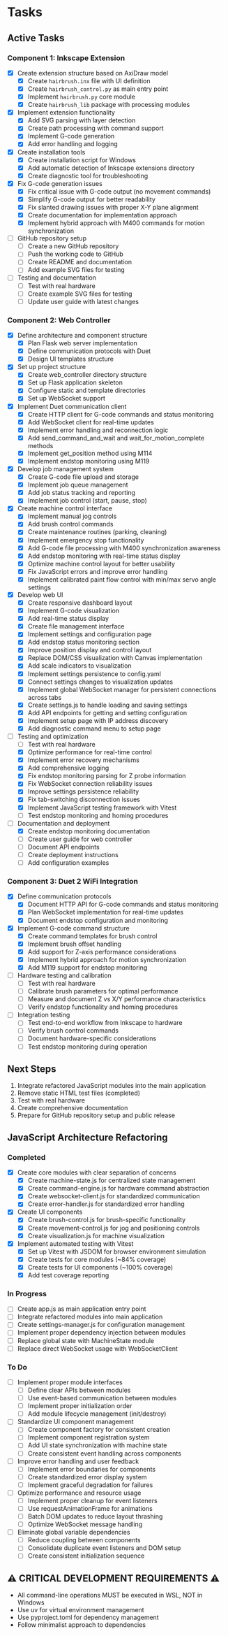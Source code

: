 # Tasks

## Active Tasks

### Component 1: Inkscape Extension
- [x] Create extension structure based on AxiDraw model
  - [x] Create `hairbrush.inx` file with UI definition
  - [x] Create `hairbrush_control.py` as main entry point
  - [x] Implement `hairbrush.py` core module
  - [x] Create `hairbrush_lib` package with processing modules
- [x] Implement extension functionality
  - [x] Add SVG parsing with layer detection
  - [x] Create path processing with command support
  - [x] Implement G-code generation
  - [x] Add error handling and logging
- [x] Create installation tools
  - [x] Create installation script for Windows
  - [x] Add automatic detection of Inkscape extensions directory
  - [x] Create diagnostic tool for troubleshooting
- [x] Fix G-code generation issues
  - [x] Fix critical issue with G-code output (no movement commands)
  - [x] Simplify G-code output for better readability
  - [x] Fix slanted drawing issues with proper X-Y plane alignment
  - [x] Create documentation for implementation approach
  - [x] Implement hybrid approach with M400 commands for motion synchronization
- [ ] GitHub repository setup
  - [ ] Create a new GitHub repository
  - [ ] Push the working code to GitHub
  - [ ] Create README and documentation
  - [ ] Add example SVG files for testing
- [ ] Testing and documentation
  - [ ] Test with real hardware
  - [ ] Create example SVG files for testing
  - [ ] Update user guide with latest changes

### Component 2: Web Controller
- [x] Define architecture and component structure
  - [x] Plan Flask web server implementation
  - [x] Define communication protocols with Duet
  - [x] Design UI templates structure
- [x] Set up project structure
  - [x] Create web_controller directory structure
  - [x] Set up Flask application skeleton
  - [x] Configure static and template directories
  - [x] Set up WebSocket support
- [x] Implement Duet communication client
  - [x] Create HTTP client for G-code commands and status monitoring
  - [x] Add WebSocket client for real-time updates
  - [x] Implement error handling and reconnection logic
  - [x] Add send_command_and_wait and wait_for_motion_complete methods
  - [x] Implement get_position method using M114
  - [x] Implement endstop monitoring using M119
- [x] Develop job management system
  - [x] Create G-code file upload and storage
  - [x] Implement job queue management
  - [x] Add job status tracking and reporting
  - [x] Implement job control (start, pause, stop)
- [x] Create machine control interface
  - [x] Implement manual jog controls
  - [x] Add brush control commands
  - [x] Create maintenance routines (parking, cleaning)
  - [x] Implement emergency stop functionality
  - [x] Add G-code file processing with M400 synchronization awareness
  - [x] Add endstop monitoring with real-time status display
  - [x] Optimize machine control layout for better usability
  - [x] Fix JavaScript errors and improve error handling
  - [x] Implement calibrated paint flow control with min/max servo angle settings
- [x] Develop web UI
  - [x] Create responsive dashboard layout
  - [x] Implement G-code visualization
  - [x] Add real-time status display
  - [x] Create file management interface
  - [x] Implement settings and configuration page
  - [x] Add endstop status monitoring section
  - [x] Improve position display and control layout
  - [x] Replace DOM/CSS visualization with Canvas implementation
  - [x] Add scale indicators to visualization
  - [x] Implement settings persistence to config.yaml
  - [x] Connect settings changes to visualization updates
  - [x] Implement global WebSocket manager for persistent connections across tabs
  - [x] Create settings.js to handle loading and saving settings
  - [x] Add API endpoints for getting and setting configuration
  - [x] Implement setup page with IP address discovery
  - [x] Add diagnostic command menu to setup page
- [ ] Testing and optimization
  - [ ] Test with real hardware
  - [x] Optimize performance for real-time control
  - [x] Implement error recovery mechanisms
  - [x] Add comprehensive logging
  - [x] Fix endstop monitoring parsing for Z probe information
  - [x] Fix WebSocket connection reliability issues
  - [x] Improve settings persistence reliability
  - [x] Fix tab-switching disconnection issues
  - [x] Implement JavaScript testing framework with Vitest
  - [ ] Test endstop monitoring and homing procedures
- [ ] Documentation and deployment
  - [x] Create endstop monitoring documentation
  - [ ] Create user guide for web controller
  - [ ] Document API endpoints
  - [ ] Create deployment instructions
  - [ ] Add configuration examples

### Component 3: Duet 2 WiFi Integration
- [x] Define communication protocols
  - [x] Document HTTP API for G-code commands and status monitoring
  - [x] Plan WebSocket implementation for real-time updates
  - [x] Document endstop configuration and monitoring
- [x] Implement G-code command structure
  - [x] Create command templates for brush control
  - [x] Implement brush offset handling
  - [x] Add support for Z-axis performance considerations
  - [x] Implement hybrid approach for motion synchronization
  - [x] Add M119 support for endstop monitoring
- [ ] Hardware testing and calibration
  - [ ] Test with real hardware
  - [ ] Calibrate brush parameters for optimal performance
  - [ ] Measure and document Z vs X/Y performance characteristics
  - [ ] Verify endstop functionality and homing procedures
- [ ] Integration testing
  - [ ] Test end-to-end workflow from Inkscape to hardware
  - [ ] Verify brush control commands
  - [ ] Document hardware-specific considerations
  - [ ] Test endstop monitoring during operation

## Next Steps
1. Integrate refactored JavaScript modules into the main application
2. Remove static HTML test files (completed)
3. Test with real hardware
4. Create comprehensive documentation
5. Prepare for GitHub repository setup and public release

## JavaScript Architecture Refactoring

### Completed
- [x] Create core modules with clear separation of concerns
  - [x] Create machine-state.js for centralized state management
  - [x] Create command-engine.js for hardware command abstraction
  - [x] Create websocket-client.js for standardized communication
  - [x] Create error-handler.js for standardized error handling
- [x] Create UI components
  - [x] Create brush-control.js for brush-specific functionality
  - [x] Create movement-control.js for jog and positioning controls
  - [x] Create visualization.js for machine visualization
- [x] Implement automated testing with Vitest
  - [x] Set up Vitest with JSDOM for browser environment simulation
  - [x] Create tests for core modules (~84% coverage)
  - [x] Create tests for UI components (~100% coverage)
  - [x] Add test coverage reporting

### In Progress
- [ ] Create app.js as main application entry point
- [ ] Integrate refactored modules into main application
- [ ] Create settings-manager.js for configuration management
- [ ] Implement proper dependency injection between modules
- [ ] Replace global state with MachineState module
- [ ] Replace direct WebSocket usage with WebSocketClient

### To Do
- [ ] Implement proper module interfaces
  - [ ] Define clear APIs between modules
  - [ ] Use event-based communication between modules
  - [ ] Implement proper initialization order
  - [ ] Add module lifecycle management (init/destroy)
- [ ] Standardize UI component management
  - [ ] Create component factory for consistent creation
  - [ ] Implement component registration system
  - [ ] Add UI state synchronization with machine state
  - [ ] Create consistent event handling across components
- [ ] Improve error handling and user feedback
  - [ ] Implement error boundaries for components
  - [ ] Create standardized error display system
  - [ ] Implement graceful degradation for failures
- [ ] Optimize performance and resource usage
  - [ ] Implement proper cleanup for event listeners
  - [ ] Use requestAnimationFrame for animations
  - [ ] Batch DOM updates to reduce layout thrashing
  - [ ] Optimize WebSocket message handling
- [ ] Eliminate global variable dependencies
  - [ ] Reduce coupling between components
  - [ ] Consolidate duplicate event listeners and DOM setup
  - [ ] Create consistent initialization sequence

## ⚠️ CRITICAL DEVELOPMENT REQUIREMENTS ⚠️
- All command-line operations MUST be executed in WSL, NOT in Windows
- Use uv for virtual environment management
- Use pyproject.toml for dependency management
- Follow minimalist approach to dependencies 